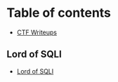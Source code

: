 # Table of contents

* [CTF Writeups](README.md)

## Lord of SQLI

* [Lord of SQLI](lord-of-sqli/lord-of-sqli.md)

